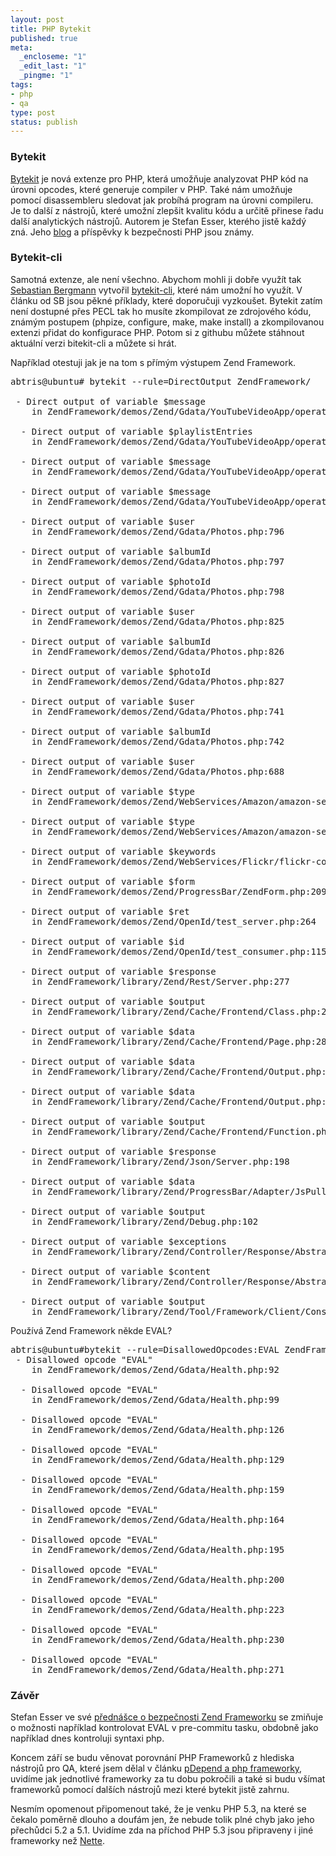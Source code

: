 ```yaml
--- 
layout: post
title: PHP Bytekit
published: true
meta: 
  _encloseme: "1"
  _edit_last: "1"
  _pingme: "1"
tags: 
- php
- qa
type: post
status: publish
---
```

<h3>Bytekit</h3>
<p><a href="http://www.bytekit.org/">Bytekit</a> je nová extenze pro PHP, která umožňuje analyzovat PHP kód na úrovni opcodes, které generuje compiler v PHP. Také nám umožňuje pomocí disassembleru sledovat jak probíhá program na úrovni compileru. Je to další z nástrojů, které umožní zlepšit kvalitu kódu a určitě přinese řadu další analytických nástrojů. Autorem je Stefan Esser, kterého jistě každý zná. Jeho <a href="http://www.suspekt.org/">blog</a> a příspěvky k bezpečnosti PHP jsou známy. </p>

<h3>Bytekit-cli</h3>
<p>
Samotná extenze, ale není všechno. Abychom mohli ji dobře využít tak <a href="http://sebastian-bergmann.de/archives/871-bytekit-cli.html">Sebastian Bergmann</a> vytvořil <a href="http://github.com/sebastianbergmann/bytekit-cli/tree/master">bytekit-cli</a>, které nám umožní ho využít.
V článku od SB jsou pěkné příklady, které doporučuji vyzkoušet. Bytekit zatím není dostupné přes PECL tak ho musíte zkompilovat ze zdrojového kódu, známým postupem (phpize, configure, make, make install) a zkompilovanou extenzi přidat do konfigurace PHP. Potom si z githubu můžete stáhnout aktuální verzi bitekit-cli a můžete si hrát.</p>

Například otestuji jak je na tom s přímým výstupem Zend Framework.

<pre>
abtris@ubuntu# bytekit --rule=DirectOutput ZendFramework/

 - Direct output of variable $message
    in ZendFramework/demos/Zend/Gdata/YouTubeVideoApp/operations.php:1094

  - Direct output of variable $playlistEntries
    in ZendFramework/demos/Zend/Gdata/YouTubeVideoApp/operations.php:906

  - Direct output of variable $message
    in ZendFramework/demos/Zend/Gdata/YouTubeVideoApp/operations.php:270

  - Direct output of variable $message
    in ZendFramework/demos/Zend/Gdata/YouTubeVideoApp/operations.php:276

  - Direct output of variable $user
    in ZendFramework/demos/Zend/Gdata/Photos.php:796

  - Direct output of variable $albumId
    in ZendFramework/demos/Zend/Gdata/Photos.php:797

  - Direct output of variable $photoId
    in ZendFramework/demos/Zend/Gdata/Photos.php:798

  - Direct output of variable $user
    in ZendFramework/demos/Zend/Gdata/Photos.php:825

  - Direct output of variable $albumId
    in ZendFramework/demos/Zend/Gdata/Photos.php:826

  - Direct output of variable $photoId
    in ZendFramework/demos/Zend/Gdata/Photos.php:827

  - Direct output of variable $user
    in ZendFramework/demos/Zend/Gdata/Photos.php:741

  - Direct output of variable $albumId
    in ZendFramework/demos/Zend/Gdata/Photos.php:742

  - Direct output of variable $user
    in ZendFramework/demos/Zend/Gdata/Photos.php:688

  - Direct output of variable $type
    in ZendFramework/demos/Zend/WebServices/Amazon/amazon-search.php:153

  - Direct output of variable $type
    in ZendFramework/demos/Zend/WebServices/Amazon/amazon-search.php:157

  - Direct output of variable $keywords
    in ZendFramework/demos/Zend/WebServices/Flickr/flickr-composite.php:92

  - Direct output of variable $form
    in ZendFramework/demos/Zend/ProgressBar/ZendForm.php:209

  - Direct output of variable $ret
    in ZendFramework/demos/Zend/OpenId/test_server.php:264

  - Direct output of variable $id
    in ZendFramework/demos/Zend/OpenId/test_consumer.php:115

  - Direct output of variable $response
    in ZendFramework/library/Zend/Rest/Server.php:277

  - Direct output of variable $output
    in ZendFramework/library/Zend/Cache/Frontend/Class.php:226

  - Direct output of variable $data
    in ZendFramework/library/Zend/Cache/Frontend/Page.php:280

  - Direct output of variable $data
    in ZendFramework/library/Zend/Cache/Frontend/Output.php:101

  - Direct output of variable $data
    in ZendFramework/library/Zend/Cache/Frontend/Output.php:65

  - Direct output of variable $output
    in ZendFramework/library/Zend/Cache/Frontend/Function.php:107

  - Direct output of variable $response
    in ZendFramework/library/Zend/Json/Server.php:198

  - Direct output of variable $data
    in ZendFramework/library/Zend/ProgressBar/Adapter/JsPull.php:111

  - Direct output of variable $output
    in ZendFramework/library/Zend/Debug.php:102

  - Direct output of variable $exceptions
    in ZendFramework/library/Zend/Controller/Response/Abstract.php:734

  - Direct output of variable $content
    in ZendFramework/library/Zend/Controller/Response/Abstract.php:546

  - Direct output of variable $output
    in ZendFramework/library/Zend/Tool/Framework/Client/Console.php:194
</pre>

Používá Zend Framework někde EVAL? 

<pre>
abtris@ubuntu#bytekit --rule=DisallowedOpcodes:EVAL ZendFramework/
 - Disallowed opcode "EVAL"
    in ZendFramework/demos/Zend/Gdata/Health.php:92

  - Disallowed opcode "EVAL"
    in ZendFramework/demos/Zend/Gdata/Health.php:99

  - Disallowed opcode "EVAL"
    in ZendFramework/demos/Zend/Gdata/Health.php:126

  - Disallowed opcode "EVAL"
    in ZendFramework/demos/Zend/Gdata/Health.php:129

  - Disallowed opcode "EVAL"
    in ZendFramework/demos/Zend/Gdata/Health.php:159

  - Disallowed opcode "EVAL"
    in ZendFramework/demos/Zend/Gdata/Health.php:164

  - Disallowed opcode "EVAL"
    in ZendFramework/demos/Zend/Gdata/Health.php:195

  - Disallowed opcode "EVAL"
    in ZendFramework/demos/Zend/Gdata/Health.php:200

  - Disallowed opcode "EVAL"
    in ZendFramework/demos/Zend/Gdata/Health.php:223

  - Disallowed opcode "EVAL"
    in ZendFramework/demos/Zend/Gdata/Health.php:230

  - Disallowed opcode "EVAL"
    in ZendFramework/demos/Zend/Gdata/Health.php:271
</pre>

<h3>Závěr</h3>
<p>Stefan Esser ve své <a href="http://www.suspekt.org/downloads/DPC_Secure_Programming_With_The_Zend_Framework.pdf">přednášce o bezpečnosti Zend Frameworku</a> se zmiňuje o možnosti například kontrolovat EVAL v pre-commitu tasku, obdobně jako například dnes kontroluji syntaxi php.</p> 
<p>Koncem září se budu věnovat porovnání PHP Frameworků z hlediska nástrojů pro QA, které jsem dělal v článku <a href="http://blog.prskavec.net/2009/03/pdepend-a-php-frameworky/">pDepend a php frameworky</a>, uvidíme jak jednotlivé frameworky za tu dobu pokročili a také si budu všímat frameworků pomocí dalších nástrojů mezi které bytekit jistě zahrnu.</p>
<p>Nesmím opomenout připomenout také, že je venku PHP 5.3, na které se čekalo poměrně dlouho a doufám jen, že nebude tolik plné chyb jako jeho přechůdci 5.2 a 5.1. Uvidíme zda na příchod PHP 5.3 jsou připraveny i jiné frameworky než <a href="http://nettephp.com">Nette</a>.</p> 
